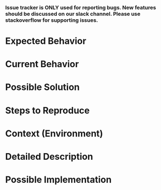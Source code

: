 ### Issue tracker is ONLY used for reporting bugs. New features should be discussed on our slack channel. Please use stackoverflow for supporting issues.

# Expected Behavior

# Current Behavior

# Possible Solution

# Steps to Reproduce

# Context (Environment)

# Detailed Description

# Possible Implementation